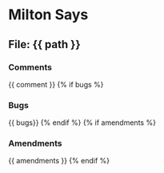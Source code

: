 # Milton Says

## File: {{ path }}

### Comments

{{ comment }}
{% if bugs %}
### Bugs
{{ bugs}}
{% endif %}
{% if amendments %}
### Amendments
{{ amendments }}
{% endif %}